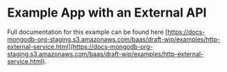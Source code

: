 # Example App with an External API

Full documentation for this example can be found here [https://docs-mongodb-org-staging.s3.amazonaws.com/baas/draft-wip/examples/http-external-service.html](https://docs-mongodb-org-staging.s3.amazonaws.com/baas/draft-wip/examples/http-external-service.html).
